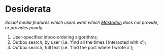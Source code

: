 # Desiderata

*Social media features which users want which [Mastodon](https://en.wikipedia.org/wiki/Mastodon_(social_network)) does not provide, or provides poorly.*

1. User-specified inbox-ordering algorithms;
2. Outbox search, by user (i.e. 'find all the times I interacted with x');
3. Outbox search, full text (i.e. 'find the post where I wrote x');
